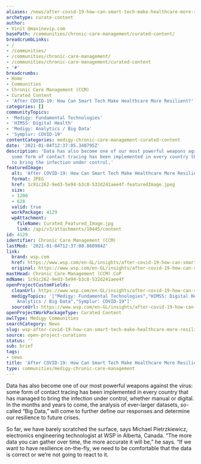 ```yaml
---
aliases: /news/after-covid-19-how-can-smart-tech-make-healthcare-more-resilient
archetype: curate-content
author:
- Vinit @maxinovip.com
basePath: /communities/chronic-care-management/curated-content/
breadcrumbLinks:
- /
- /communities/
- /communities/chronic-care-management/
- /communities/chronic-care-management/curated-content
- '#'
breadcrumbs:
- Home
- Communities
- Chronic Care Management (CCM)
- Curated Content
- 'After COVID-19: How Can Smart Tech Make Healthcare More Resilient?'
categories: []
communityTopics:
- 'Medigy: Fundamental Technologies'
- 'HIMSS: Digital Health'
- 'Medigy: Analytics / Big Data'
- 'Symplur: COVID-19'
contentCategories: medigy-chronic-care-management-curated-content
date: '2021-01-04T12:37:05.348795Z'
description: 'Data has also become one of our most powerful weapons against the virus:
  some form of contact tracing has been implemented in every country that has managed
  to bring the infection under control,'
featuredImage:
  alt: 'After COVID-19: How Can Smart Tech Make Healthcare More Resilient?'
  format: JPEG
  href: 1c91c262-9ed3-5e94-b3c8-532d241aee4f-featuredImage.jpeg
  size:
  - 1200
  - 628
  valid: true
  workPackage: 4129
  wpAttachment:
    fileName: Curated_Featured_Image.jpg
    link: /api/v3/attachments/10445/content
id: 4129
identifier: Chronic Care Management (CCM)
lastMod: '2021-01-04T12:37:08.860984Z'
link:
  brand: wsp.com
  href: https://www.wsp.com/en-GL/insights/after-covid-19-how-can-smart-tech-make-healthcare-more-resilient
  original: https://www.wsp.com/en-GL/insights/after-covid-19-how-can-smart-tech-make-healthcare-more-resilient
mastHead: Chronic Care Management (CCM) CoP
mdName: 1c91c262-9ed3-5e94-b3c8-532d241aee4f
openProjectCustomFields:
  cleanUrl: https://www.wsp.com/en-GL/insights/after-covid-19-how-can-smart-tech-make-healthcare-more-resilient
  medigyTopics: '["Medigy: Fundamental Technologies","HIMSS: Digital Health","Medigy:
    Analytics / Big Data","Symplur: COVID-19"]'
  sourceUrl: https://www.wsp.com/en-GL/insights/after-covid-19-how-can-smart-tech-make-healthcare-more-resilient
openProjectWorkPackageType: Curated Content
owlType: Medigy Communities
searchCategory: News
slug: wsp-after-covid-19-how-can-smart-tech-make-healthcare-more-resilient
source: open-project-curations
status: ''
sub: brief
tags:
- news
title: 'After COVID-19: How Can Smart Tech Make Healthcare More Resilient?'
type: communities/medigy-chronic-care-management
---
```


<p>Data has also become one of our most powerful weapons against the virus: some form of contact tracing has been implemented in every country that has managed to bring the infection under control, whether manual or digital. In the months and years to come, the analysis of ever-larger datasets, so-called “Big Data,” will come to further define our responses and determine our resilience to future crises.</p><p>So far, we have barely scratched the surface, says Michael Pietrzkiewicz, electronics engineering technologist at WSP in Alberta, Canada. “The more data you can gather over time, the more accurate it will be,” he says. “If we want to have resilience on-the-fly, we need to be comfortable that the data is correct or we’re not going to react to it.</p>